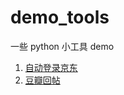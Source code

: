 # demo_tools
一些 python 小工具 demo

1. [自动登录京东](https://github.com/facert/demo_tools/blob/master/auto_login_jd.py)
2. [豆瓣回帖](https://github.com/facert/demo_tools/blob/master/auto_reply_douban.py)
